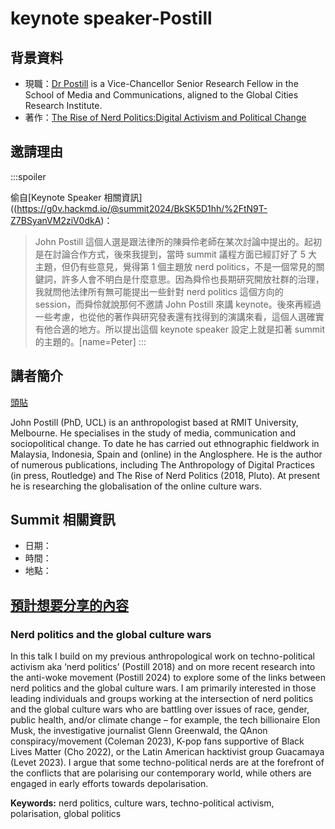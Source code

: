 # keynote speaker-Postill

## 背景資料

- 現職：[Dr Postill](https://www.rmit.edu.au/contact/staff-contacts/academic-staff/p/postill-dr-john) is a Vice-Chancellor Senior Research Fellow in the School of Media and Communications, aligned to the Global Cities Research Institute.
- 著作：[The Rise of Nerd Politics:Digital Activism and Political Change](https://www.plutobooks.com/9780745399836/the-rise-of-nerd-politics/)

## 邀請理由

:::spoiler

偷自[Keynote Speaker 相關資訊]((https://g0v.hackmd.io/@summit2024/BkSK5D1hh/%2FtN9T-Z7BSyanVM2ziV0dkA)：

> John Postill 這個人選是跟法律所的陳舜伶老師在某次討論中提出的。起初是在討論合作方式，後來我提到，當時 summit 議程方面已經訂好了 5 大主題，但仍有些意見，覺得第 1 個主題放 nerd politics，不是一個常見的關鍵詞，許多人會不明白是什麼意思。因為舜伶也長期研究開放社群的治理，我就問他法律所有無可能提出一些針對 nerd politics 這個方向的 session，而舜伶就說那何不邀請 John Postill 來講 keynote。後來再經過一些考慮，也從他的著作與研究發表還有找得到的演講來看，這個人選確實有他合適的地方。所以提出這個 keynote speaker 設定上就是扣著 summit 的主題的。[name=Peter]
:::

## 講者簡介

[頭貼](https://drive.google.com/file/d/1CEVg8RF1dW3fSb9FdLfqMjMYaqp3iYOD/view)

John Postill (PhD, UCL) is an anthropologist based at RMIT University, Melbourne. He specialises in the study of media, communication and sociopolitical change. To date he has carried out ethnographic fieldwork in Malaysia, Indonesia, Spain and (online) in the Anglosphere. He is the author of numerous publications, including The Anthropology of Digital Practices (in press, Routledge) and The Rise of Nerd Politics (2018, Pluto). At present he is researching the globalisation of the online culture wars.

## Summit 相關資訊
- 日期：
- 時間：
- 地點：

## [預計想要分享的內容](https://docs.google.com/document/d/1Bv_JS6RWBW9bhwk-zONYBceac_Ie4BPK/edit)

### Nerd politics and the global culture wars

In this talk I build on my previous anthropological work on techno-political activism aka ‘nerd politics’ (Postill 2018) and on more recent research into the anti-woke movement (Postill 2024) to explore some of the links between nerd politics and the global culture wars. I am primarily interested in those leading individuals and groups working at the intersection of nerd politics and the global culture wars who are battling over issues of race, gender, public health, and/or climate change – for example, the tech billionaire Elon Musk, the investigative journalist Glenn Greenwald, the QAnon conspiracy/movement (Coleman 2023), K-pop fans supportive of Black Lives Matter (Cho 2022), or the Latin American hacktivist group Guacamaya (Levet 2023). I argue that some techno-political nerds are at the forefront of the conflicts that are polarising our contemporary world, while others are engaged in early efforts towards depolarisation. 

**Keywords:** nerd politics, culture wars, techno-political activism, polarisation, global politics

